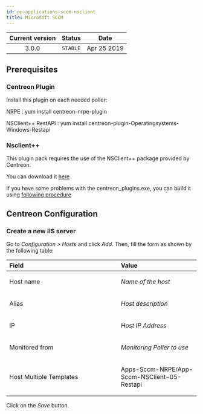 ```yaml
---
id: pp-applications-sccm-nsclient
title: Microsoft SCCM
---
```


| Current version | Status | Date |
| :-: | :-: | :-: |
| 3.0.0 | `STABLE` | Apr 25 2019 |

## Prerequisites
### Centreon Plugin
Install this plugin on each needed poller:

NRPE :
    yum install centreon-nrpe-plugin

NSClient++ RestAPI :
    yum install centreon-plugin-Operatingsystems-Windows-Restapi

### Nsclient++
This plugin pack requires the use of the NSClient++ package provided by Centreon.

You can download it [here](https://download.centreon.com/?action=product&product=agent-nsclient&version=0.51&secKey=59d646114079212e03ec09454456a938)

If you have some problems with the centreon\_plugins.exe, you can build it using [following procedure](https://documentation.centreon.com/docs/centreon-nsclient/en/latest/windows_agent.html#build-your-own-executable)

## Centreon Configuration
### Create a new IIS server
Go to *Configuration &gt; Hosts* and click *Add*. Then, fill the form as
shown by the following table:

<table>
<colgroup>
<col width="58%" />
<col width="41%" />
</colgroup>
<thead>
<tr class="header">
<th align="left">Field</th>
<th align="left">Value</th>
</tr>
</thead>
<tbody>
<tr class="odd">
<td align="left"><p>Host name</p></td>
<td align="left"><p><em>Name of the host</em></p></td>
</tr>
<tr class="even">
<td align="left"><p>Alias</p></td>
<td align="left"><p><em>Host description</em></p></td>
</tr>
<tr class="odd">
<td align="left"><p>IP</p></td>
<td align="left"><p><em>Host IP Address</em></p></td>
</tr>
<tr class="even">
<td align="left"><p>Monitored from</p></td>
<td align="left"><p><em>Monitoring Poller to use</em></p></td>
</tr>
<tr class="odd">
<td align="left"><p>Host Multiple Templates</p></td>
<td align="left"><p>Apps-Sccm-NRPE/App-Sccm-NSClient-05-Restapi</p></td>
</tr>
</tbody>
</table>

Click on the *Save* button.

